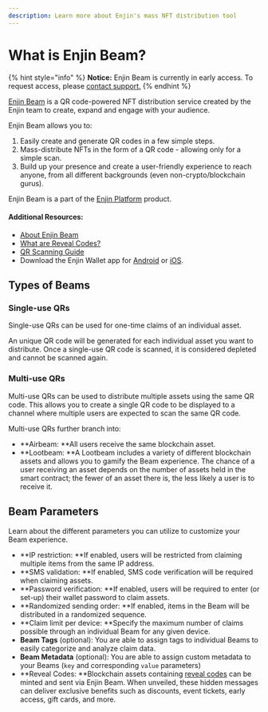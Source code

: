 ```yaml
---
description: Learn more about Enjin's mass NFT distribution tool
---
```


# What is Enjin Beam?

{% hint style="info" %}
**Notice:** Enjin Beam is currently in early access. To request access, please [contact support.](https://enjin.io/support)
{% endhint %}

[Enjin Beam](https://enjin.io/platform) is a QR code-powered NFT distribution service created by the Enjin team to create, expand and engage with your audience.

Enjin Beam allows you to:

1. Easily create and generate QR codes in a few simple steps.
2. Mass-distribute NFTs in the form of a QR code - allowing only for a simple scan.
3. Build up your presence and create a user-friendly experience to reach anyone, from all different backgrounds (even non-crypto/blockchain gurus).

Enjin Beam is a part of the [Enjin Platform](https://enjin.io/platform) product.

#### **Additional Resources:**

* [About Enjin Beam](https://enjin.io/help/about-enjin-beam)
* [What are Reveal Codes?](https://enjin.io/help/enjin-beam-reveal-code)
* [QR Scanning Guide](https://enjin.slite.com/app/channels/UMofT8KgWF/notes/U7KfGVEDy)
* Download the Enjin Wallet app for [Android](https://play.google.com/store/apps/details?id=com.enjin.mobile.wallet) or [iOS](https://apps.apple.com/us/app/enjin-nft-crypto-wallet/id1349078375).

## **Types of Beams**

### Single-use QRs

Single-use QRs can be used for one-time claims of an individual asset.

An unique QR code will be generated for each individual asset you want to distribute. Once a single-use QR code is scanned, it is considered depleted and cannot be scanned again.

### Multi-use QRs

Multi-use QRs can be used to distribute multiple assets using the same QR code. This allows you to create a single QR code to be displayed to a channel where multiple users are expected to scan the same QR code.

Multi-use QRs further branch into:

* **Airbeam: **All users receive the same blockchain asset.
* **Lootbeam: **A Lootbeam includes a variety of different blockchain assets and allows you to gamify the Beam experience. The chance of a user receiving an asset depends on the number of assets held in the smart contract; the fewer of an asset there is, the less likely a user is to receive it.

## Beam Parameters

Learn about the different parameters you can utilize to customize your Beam experience.

* **IP restriction: **If enabled, users will be restricted from claiming multiple items from the same IP address.
* **SMS validation: **If enabled, SMS code verification will be required when claiming assets.
* **Password verification: **If enabled, users will be required to enter (or set-up) their wallet password to claim assets.
* **Randomized sending order: **If enabled, items in the Beam will be distributed in a randomized sequence.
* **Claim limit per device: **Specify the maximum number of claims possible through an individual Beam for any given device.
* **Beam Tags** (optional): You are able to assign tags to individual Beams to easily categorize and analyze claim data.
* **Beam Metadata** (optional): You are able to assign custom metadata to your Beams (`key` and corresponding `value` parameters)
* **Reveal Codes: **Blockchain assets containing [reveal codes](https://enjin.io/help/enjin-beam-reveal-code) can be minted and sent via Enjin Beam. When unveiled, these hidden messages can deliver exclusive benefits such as discounts, event tickets, early access, gift cards, and more.
